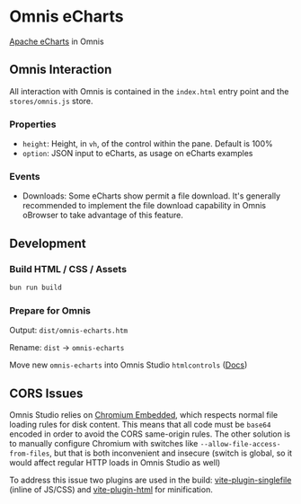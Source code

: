 # Omnis eCharts

[Apache eCharts](https://echarts.apache.org/en/index.html) in Omnis

## Omnis Interaction

All interaction with Omnis is contained in the `index.html` entry point and the `stores/omnis.js` store.

### Properties

- `height`: Height, in `vh`, of the control within the pane. Default is 100%
- `option`: JSON input to eCharts, as usage on eCharts examples

### Events

- Downloads: Some eCharts show permit a file download. It's generally recommended to implement the file download
  capability in Omnis oBrowser to take advantage of this feature.

## Development

### Build HTML / CSS / Assets

```bash
bun run build
```

### Prepare for Omnis

Output: `dist/omnis-echarts.htm`

Rename: `dist` -> `omnis-echarts`

Move new `omnis-echarts` into Omnis Studio `htmlcontrols`
([Docs](https://www.omnis.net/blog/add-web-functionality-to-omnis-studio-desktop-apps-with-obrowser/))

## CORS Issues

Omnis Studio relies on [Chromium Embedded](https://bitbucket.org/chromiumembedded/cef/), which
respects normal file loading rules for disk content. This means that all code must be `base64`
encoded in order to avoid the CORS same-origin rules. The other solution is to manually configure
Chromium with switches like `--allow-file-access-from-files`, but that is both inconvenient and
insecure (switch is global, so it would affect regular HTTP loads in Omnis Studio as well)

To address this issue two plugins are used in the build:
[vite-plugin-singlefile](https://github.com/richardtallent/vite-plugin-singlefile) (inline of
JS/CSS) and [vite-plugin-html](https://github.com/vbenjs/vite-plugin-html) for minification.
